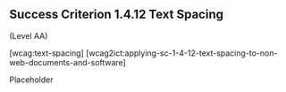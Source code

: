 ## Success Criterion 1.4.12 Text Spacing

(Level AA)

[wcag:text-spacing]
[wcag2ict:applying-sc-1-4-12-text-spacing-to-non-web-documents-and-software]

Placeholder
